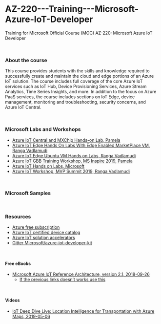 # AZ-220---Training---Microsoft-Azure-IoT-Developer
Training for Microsoft Official Course (MOC) AZ-220: Microsoft Azure IoT Developer

<br>

### About the course
This course provides students with the skills and knowledge required to successfully create and maintain the cloud and edge portions of an Azure IoT solution. The course includes full coverage of the core Azure IoT services such as IoT Hub, Device Provisioning Services, Azure Stream Analytics, Time Series Insights, and more. In addition to the focus on Azure PaaS services, the course includes sections on IoT Edge, device management, monitoring and troubleshooting, security concerns, and Azure IoT Central.

<br>

### Microsoft Labs and Workshops
 * [Azure IoT Central and MXChip Hands-on Lab, Pamela](https://github.com/AltaOhms/IoT-Central-HoL)
 * [Azure IoT Edge Hands On Labs With Edge Enabled MarketPlace VM, Ranga Vadlamudi](https://github.com/rangv/azureiotedgelab)
 * [Azure IoT Edge Ubuntu VM Hands on Labs, Ranga Vadlamudi](https://github.com/rangv/AzureIoTEdgeUbuntuLabs)
 * [Azure IoT GBB Training Workshop, MS Inspire 2019, Pamela](https://github.com/AltaOhms/ReadyIoTWorkshop)
 * [Azure IoT Hands on Labs, Microsoft](https://github.com/Azure-Samples/azureiotlabs)
 * [Azure IoT Workshop, MVP Summit 2019, Ranga Vadlamudi](https://github.com/rangv/MarchWorkshop)
 
 <br>
 
### Microsoft Samples


<br>

### Resources
 * [Azure free subscription](https://azure.microsoft.com/free/)
 * [Azure IoT certified device catalog](https://catalog.azureiotsolutions.com/alldevices)
 * [Azure IoT solution accelerators](https://www.azureiotsolutions.com/Accelerators)
 * [Gitter Microsoft/azure-iot-developer-kit](https://gitter.im/Microsoft/azure-iot-developer-kit?at=5cf375da9b50f639356a61a7)



<br>

#### Free eBooks
 * [Microsoft Azure IoT Reference Architecture, version 2.1, 2018-09-26](http://download.microsoft.com/download/A/4/D/A4DAD253-BC21-41D3-B9D9-87D2AE6F0719/Microsoft_Azure_IoT_Reference_Architecture.pdf)
   * [If the previous links doesn’t works use this](https://aka.ms/iotrefarchitecture)


<br>
 
#### Videos
 * [IoT Deep Dive Live: Location Intelligence for Transportation with Azure Maps, 2019-05-06](https://www.youtube.com/watch?v=MJhfqC9Chjo)
